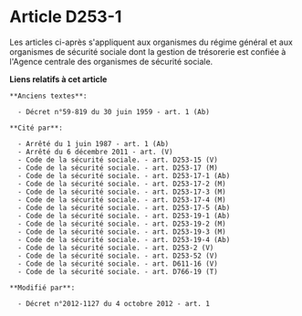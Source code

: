 # Article D253-1

Les articles ci-après s'appliquent aux organismes du régime général et aux organismes de sécurité sociale dont la gestion de
trésorerie est confiée à l'Agence centrale des organismes de sécurité sociale.

**Liens relatifs à cet article**

	**Anciens textes**:

	  - Décret n°59-819 du 30 juin 1959 - art. 1 (Ab)

	**Cité par**:

	  - Arrêté du 1 juin 1987 - art. 1 (Ab)
	  - Arrêté du 6 décembre 2011 - art. (V)
	  - Code de la sécurité sociale. - art. D253-15 (V)
	  - Code de la sécurité sociale. - art. D253-17 (M)
	  - Code de la sécurité sociale. - art. D253-17-1 (Ab)
	  - Code de la sécurité sociale. - art. D253-17-2 (M)
	  - Code de la sécurité sociale. - art. D253-17-3 (M)
	  - Code de la sécurité sociale. - art. D253-17-4 (M)
	  - Code de la sécurité sociale. - art. D253-17-5 (Ab)
	  - Code de la sécurité sociale. - art. D253-19-1 (Ab)
	  - Code de la sécurité sociale. - art. D253-19-2 (M)
	  - Code de la sécurité sociale. - art. D253-19-3 (M)
	  - Code de la sécurité sociale. - art. D253-19-4 (Ab)
	  - Code de la sécurité sociale. - art. D253-2 (V)
	  - Code de la sécurité sociale. - art. D253-52 (V)
	  - Code de la sécurité sociale. - art. D611-16 (V)
	  - Code de la sécurité sociale. - art. D766-19 (T)

	**Modifié par**:

	  - Décret n°2012-1127 du 4 octobre 2012 - art. 1
